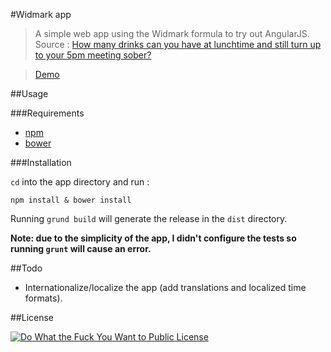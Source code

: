 #Widmark app
>A simple web app using the Widmark formula to try out AngularJS.
>Source : [How many drinks can you have at lunchtime and still turn up to your 5pm meeting sober?](https://theconversation.com/forget-perfect-pizzas-here-are-four-things-simple-maths-really-can-help-you-with-19794)

>[Demo](https://erisible.github.io/widmark-app)

##Usage

###Requirements

* [npm](https://npmjs.org/)
* [bower](http://bower.io/)

###Installation

`cd` into the app directory and run :
```
npm install & bower install
```

Running `grund build` will generate the release in the `dist` directory.

**Note: due to the simplicity of the app, I didn't configure the tests so running `grunt` will cause an error.**

##Todo

* Internationalize/localize the app (add translations and localized time formats).

##License

[![Do What the Fuck You Want to Public License](http://www.wtfpl.net/wp-content/uploads/2012/12/wtfpl-badge-4.png)](http://www.wtfpl.net/ "Do What the Fuck You Want to Public License")
